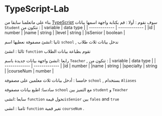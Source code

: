 # TypeScript-Lab
بناء على ماتعلمنا سابقا من [TypeScript](https://github.com/Tuwaiq-Academy-Training/TypeScript-Lesson/blob/main/README.md) سوف نقوم :
أولا : قم بكتابة واجهة اسمها بيانات `Student` تتكون من : 
 | variable  | data type |
 | ------------- | ------------- |
 |id  | number  |
 |name  | string  |
 |level  | string  |
 |isSenior  | boolean  |

ثانيا :انشئ مصفوفة  نعطيها اسم `school` , ندخل بيانات ثلاث طلاب 

ثالثا : انشئ `function` تقوم بطباعة بيانات الطلاب

رابعا :انشئ واجهة بيانات جديدة باسم `Teacher` , تتكون من :
 | variable  | data type |
 | ------------- | ------------- |
 |id  | number  |
 |name  | string  |
 |specialty  | string  |
 |courseNum  | number  |
 
  خامسا : أدخل بيانات ثلاث معلمين على مصفوفة `school` , بستخدام `Aliases` 
  
  سادسا: اطبع بيانات مصفوفة `school`  مع التميز بين `student` و `Teacher` 
  
  سابعا :انشى `function`  تحول قيمة`isSenior` بين `fales` and `true`
  
  ثامنا : انشى `function`  تغير قمية `courseNum` . 
